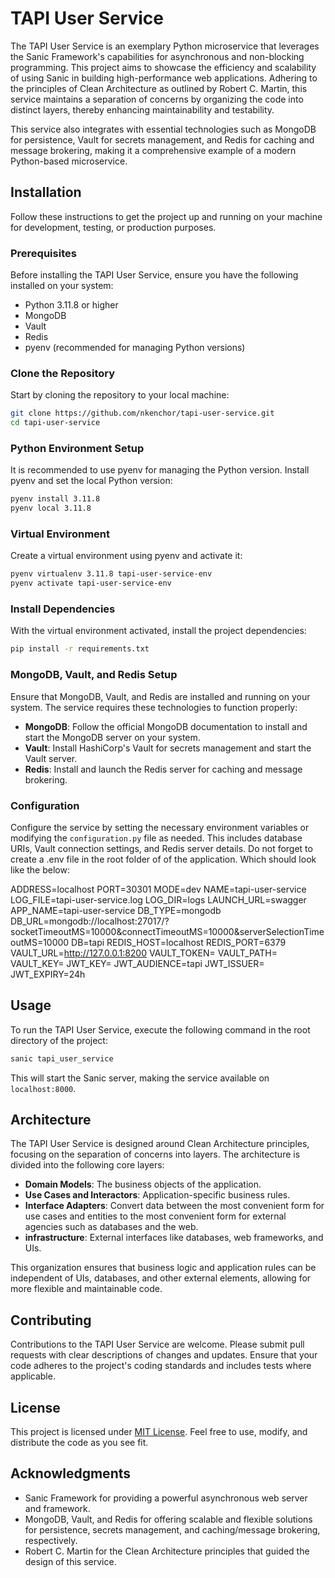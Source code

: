 # TAPI User Service

The TAPI User Service is an exemplary Python microservice that leverages the Sanic Framework's capabilities for asynchronous and non-blocking programming. This project aims to showcase the efficiency and scalability of using Sanic in building high-performance web applications. Adhering to the principles of Clean Architecture as outlined by Robert C. Martin, this service maintains a separation of concerns by organizing the code into distinct layers, thereby enhancing maintainability and testability.

This service also integrates with essential technologies such as MongoDB for persistence, Vault for secrets management, and Redis for caching and message brokering, making it a comprehensive example of a modern Python-based microservice.

## Installation

Follow these instructions to get the project up and running on your machine for development, testing, or production purposes.

### Prerequisites

Before installing the TAPI User Service, ensure you have the following installed on your system:

- Python 3.11.8 or higher
- MongoDB
- Vault
- Redis
- pyenv (recommended for managing Python versions)

### Clone the Repository

Start by cloning the repository to your local machine:

```bash
git clone https://github.com/nkenchor/tapi-user-service.git
cd tapi-user-service
```

### Python Environment Setup

It is recommended to use pyenv for managing the Python version. Install pyenv and set the local Python version:

```bash
pyenv install 3.11.8
pyenv local 3.11.8
```

### Virtual Environment

Create a virtual environment using pyenv and activate it:

```bash
pyenv virtualenv 3.11.8 tapi-user-service-env
pyenv activate tapi-user-service-env
```

### Install Dependencies

With the virtual environment activated, install the project dependencies:

```bash
pip install -r requirements.txt
```

### MongoDB, Vault, and Redis Setup

Ensure that MongoDB, Vault, and Redis are installed and running on your system. The service requires these technologies to function properly:

- **MongoDB**: Follow the official MongoDB documentation to install and start the MongoDB server on your system.
- **Vault**: Install HashiCorp's Vault for secrets management and start the Vault server.
- **Redis**: Install and launch the Redis server for caching and message brokering.

### Configuration

Configure the service by setting the necessary environment variables or modifying the `configuration.py` file as needed. This includes database URIs, Vault connection settings, and Redis server details. Do not forget to create a .env file in the root folder of of the application. Which should look like the below:

ADDRESS=localhost
PORT=30301
MODE=dev
NAME=tapi-user-service
LOG_FILE=tapi-user-service.log
LOG_DIR=logs
LAUNCH_URL=swagger
APP_NAME=tapi-user-service
DB_TYPE=mongodb
DB_URL=mongodb://localhost:27017/?socketTimeoutMS=10000&connectTimeoutMS=10000&serverSelectionTimeoutMS=10000
DB=tapi
REDIS_HOST=localhost
REDIS_PORT=6379
VAULT_URL=http://127.0.0.1:8200
VAULT_TOKEN=
VAULT_PATH=
VAULT_KEY=
JWT_KEY=
JWT_AUDIENCE=tapi
JWT_ISSUER=
JWT_EXPIRY=24h

## Usage

To run the TAPI User Service, execute the following command in the root directory of the project:

```bash
sanic tapi_user_service
```

This will start the Sanic server, making the service available on `localhost:8000`.

## Architecture

The TAPI User Service is designed around Clean Architecture principles, focusing on the separation of concerns into layers. The architecture is divided into the following core layers:

- **Domain Models**: The business objects of the application.
- **Use Cases and Interactors**: Application-specific business rules.
- **Interface Adapters**: Convert data between the most convenient form for use cases and entities to the most convenient form for external agencies such as databases and the web.
- **infrastructure**: External interfaces like databases, web frameworks, and UIs.

This organization ensures that business logic and application rules can be independent of UIs, databases, and other external elements, allowing for more flexible and maintainable code.

## Contributing

Contributions to the TAPI User Service are welcome. Please submit pull requests with clear descriptions of changes and updates. Ensure that your code adheres to the project's coding standards and includes tests where applicable.

## License

This project is licensed under [MIT License](LICENSE.md). Feel free to use, modify, and distribute the code as you see fit.

## Acknowledgments

- Sanic Framework for providing a powerful asynchronous web server and framework.
- MongoDB, Vault, and Redis for offering scalable and flexible solutions for persistence, secrets management, and caching/message brokering, respectively.
- Robert C. Martin for the Clean Architecture principles that guided the design of this service.